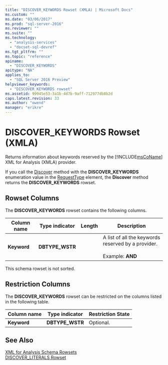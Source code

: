 ```yaml
---
title: "DISCOVER_KEYWORDS Rowset (XMLA) | Microsoft Docs"
ms.custom: ""
ms.date: "03/06/2017"
ms.prod: "sql-server-2016"
ms.reviewer: ""
ms.suite: ""
ms.technology: 
  - "analysis-services"
  - "docset-sql-devref"
ms.tgt_pltfrm: ""
ms.topic: "reference"
apiname: 
  - "DISCOVER_KEYWORDS"
apitype: "NA"
applies_to: 
  - "SQL Server 2016 Preview"
helpviewer_keywords: 
  - "DISCOVER_KEYWORDS rowset"
ms.assetid: 99945e53-3a1b-4d7b-9aff-712977db8b2d
caps.latest.revision: 33
ms.author: "owend"
manager: "erikre"
---
```

# DISCOVER_KEYWORDS Rowset (XMLA)
  Returns information about keywords reserved by the [!INCLUDE[msCoName](../../../a9notintoc/includes/msconame-md.md)] XML for Analysis (XMLA) provider.  
  
 If you call the [Discover](../../../analysis-services/xmla/xml-elements-methods-discover.md) method with the **DISCOVER_KEYWORDS** enumeration value in the [RequestType](../../../analysis-services/xmla/xml-elements-properties/requesttype-element-xmla.md) element, the **Discover** method returns the **DISCOVER_KEYWORDS** rowset.  
  
## Rowset Columns  
 The **DISCOVER_KEYWORDS** rowset contains the following columns.  
  
|Column name|Type indicator|Length|Description|  
|-----------------|--------------------|------------|-----------------|  
|**Keyword**|**DBTYPE_WSTR**||A list of all the keywords reserved by a provider.<br /><br /> Example: **AND**|  
  
 This schema rowset is not sorted.  
  
## Restriction Columns  
 The **DISCOVER_KEYWORDS** rowset can be restricted on the columns listed in the following table.  
  
|Column name|Type indicator|Restriction State|  
|-----------------|--------------------|-----------------------|  
|**Keyword**|**DBTYPE_WSTR**|Optional.|  
  
## See Also  
 [XML for Analysis Schema Rowsets](../../../analysis-services/schema-rowsets/xml/xml-for-analysis-schema-rowsets.md)   
 [DISCOVER_LITERALS Rowset](../../../analysis-services/schema-rowsets/xml/discover-literals-rowset.md)  
  
  